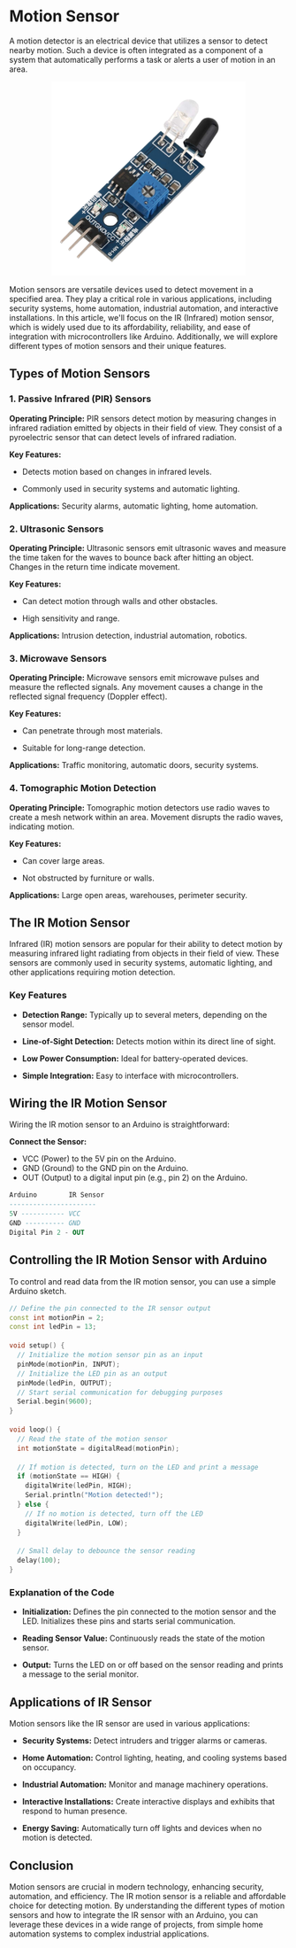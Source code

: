 # Motion Sensor


A motion detector is an electrical device that utilizes a sensor to detect nearby motion. Such a device is often integrated as a component of a system that automatically performs a task or alerts a user of motion in an area.

<p align="center">
<img src="https://raw.githubusercontent.com/gears-official/WikiHow/main/Images/IR-Motion-Sensor.png" width="350px" height=350px" >
</p>

Motion sensors are versatile devices used to detect movement in a specified area. They play a critical role in various applications, including security systems, home automation, industrial automation, and interactive installations. In this article, we'll focus on the IR (Infrared) motion sensor, which is widely used due to its affordability, reliability, and ease of integration with microcontrollers like Arduino. Additionally, we will explore different types of motion sensors and their unique features.

## Types of Motion Sensors

### 1. Passive Infrared (PIR) Sensors

**Operating Principle:** PIR sensors detect motion by measuring changes in infrared radiation emitted by objects in their field of view. They consist of a pyroelectric sensor that can detect levels of infrared radiation.

**Key Features:**

- Detects motion based on changes in infrared levels.

- Commonly used in security systems and automatic lighting.

**Applications:** Security alarms, automatic lighting, home automation.

### 2. Ultrasonic Sensors

**Operating Principle:** Ultrasonic sensors emit ultrasonic waves and measure the time taken for the waves to bounce back after hitting an object. Changes in the return time indicate movement.

**Key Features:**

- Can detect motion through walls and other obstacles.

- High sensitivity and range.


**Applications:** Intrusion detection, industrial automation, robotics.

### 3. Microwave Sensors

**Operating Principle:** Microwave sensors emit microwave pulses and measure the reflected signals. Any movement causes a change in the reflected signal frequency (Doppler effect).

**Key Features:**

- Can penetrate through most materials.

- Suitable for long-range detection.

**Applications:** Traffic monitoring, automatic doors, security systems.

### 4. Tomographic Motion Detection

**Operating Principle:** Tomographic motion detectors use radio waves to create a mesh network within an area. Movement disrupts the radio waves, indicating motion.

**Key Features:**

- Can cover large areas.

- Not obstructed by furniture or walls.

**Applications:** Large open areas, warehouses, perimeter security.


## The IR Motion Sensor

Infrared (IR) motion sensors are popular for their ability to detect motion by measuring infrared light radiating from objects in their field of view. These sensors are commonly used in security systems, automatic lighting, and other applications requiring motion detection.

### Key Features

- **Detection Range:** Typically up to several meters, depending on the sensor model.

- **Line-of-Sight Detection:** Detects motion within its direct line of sight.

- **Low Power Consumption:** Ideal for battery-operated devices.

- **Simple Integration:** Easy to interface with microcontrollers.

## Wiring the IR Motion Sensor

Wiring the IR motion sensor to an Arduino is straightforward:

**Connect the Sensor:**

- VCC (Power) to the 5V pin on the Arduino.
- GND (Ground) to the GND pin on the Arduino.
- OUT (Output) to a digital input pin (e.g., pin 2) on the Arduino. 

```sql
Arduino        IR Sensor
----------------------
5V ----------- VCC
GND ---------- GND
Digital Pin 2 - OUT

```

## Controlling the IR Motion Sensor with Arduino

To control and read data from the IR motion sensor, you can use a simple Arduino sketch.

```cpp
// Define the pin connected to the IR sensor output
const int motionPin = 2;
const int ledPin = 13;

void setup() {
  // Initialize the motion sensor pin as an input
  pinMode(motionPin, INPUT);
  // Initialize the LED pin as an output
  pinMode(ledPin, OUTPUT);
  // Start serial communication for debugging purposes
  Serial.begin(9600);
}

void loop() {
  // Read the state of the motion sensor
  int motionState = digitalRead(motionPin);

  // If motion is detected, turn on the LED and print a message
  if (motionState == HIGH) {
    digitalWrite(ledPin, HIGH);
    Serial.println("Motion detected!");
  } else {
    // If no motion is detected, turn off the LED
    digitalWrite(ledPin, LOW);
  }

  // Small delay to debounce the sensor reading
  delay(100);
}

```
### Explanation of the Code

- **Initialization:** Defines the pin connected to the motion sensor and the LED. Initializes these pins and starts serial communication.

- **Reading Sensor Value:** Continuously reads the state of the motion sensor.

- **Output:** Turns the LED on or off based on the sensor reading and prints a message to the serial monitor.

## Applications of IR Sensor

Motion sensors like the IR sensor are used in various applications:

- **Security Systems:** Detect intruders and trigger alarms or cameras.

- **Home Automation:** Control lighting, heating, and cooling systems based on occupancy.

- **Industrial Automation:** Monitor and manage machinery operations.

- **Interactive Installations:** Create interactive displays and exhibits that respond to human presence.

- **Energy Saving:** Automatically turn off lights and devices when no motion is detected.


## Conclusion

Motion sensors are crucial in modern technology, enhancing security, automation, and efficiency. The IR motion sensor is a reliable and affordable choice for detecting motion. By understanding the different types of motion sensors and how to integrate the IR sensor with an Arduino, you can leverage these devices in a wide range of projects, from simple home automation systems to complex industrial applications.